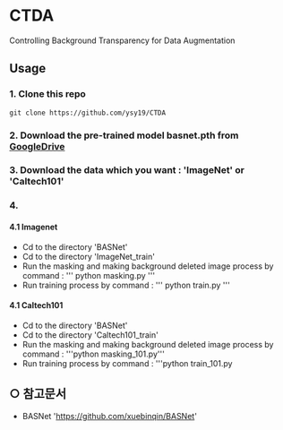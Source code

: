 # CTDA
Controlling Background Transparency for Data Augmentation

## Usage
### 1. Clone this repo
```
git clone https://github.com/ysy19/CTDA
```
### 2. Download the pre-trained model basnet.pth from [GoogleDrive](https://drive.google.com/open?id=1s52ek_4YTDRt_EOkx1FS53u-vJa0c4nu)

### 3. Download the data which you want : 'ImageNet' or 'Caltech101'

### 4.
#### 4.1 Imagenet 
-  Cd to the directory 'BASNet'
-  Cd to the directory 'ImageNet_train'
-  Run the masking and making background deleted image process by command : 
'''
python masking.py
'''
-  Run training process by command : 
'''
python train.py
'''

#### 4.1 Caltech101 
-  Cd to the directory 'BASNet'
-  Cd to the directory 'Caltech101_train'
-  Run the masking and making background deleted image process by command : '''python masking_101.py'''
-  Run training process by command : '''python train_101.py

## ○ 참고문서
- BASNet 'https://github.com/xuebinqin/BASNet'

